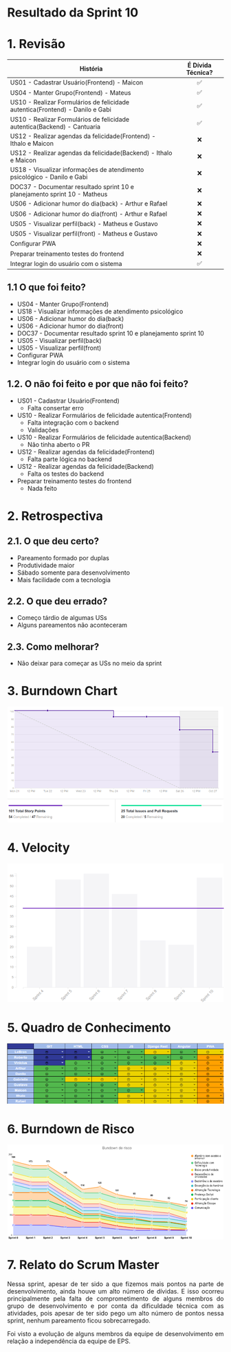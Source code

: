 # Resultado da Sprint 10

 # 1. Revisão

| História | É Dívida Técnica? |
| -------- | :----: |
| US01 - Cadastrar Usuário(Frontend) - Maicon   | :white_check_mark: |
| US04 - Manter Grupo(Frontend) - Mateus | :white_check_mark: |
| US10 - Realizar Formulários de felicidade autentica(Frontend) - Danilo e Gabi | :white_check_mark: |
| US10 - Realizar Formulários de felicidade autentica(Backend) - Cantuaria  | :white_check_mark: |
| US12 - Realizar agendas da felicidade(Frontend) - Ithalo e Maicon | :x: | 
| US12 - Realizar agendas da felicidade(Backend) - Ithalo e Maicon | :x: |
| US18 - Visualizar informações de atendimento psicológico - Danilo e Gabi  | :x: |
| DOC37 - Documentar resultado sprint 10 e planejamento sprint 10 - Matheus | :x: | 
| US06 - Adicionar humor do dia(back) - Arthur e Rafael | :x:|
| US06 - Adicionar humor do dia(front) - Arthur e Rafael | :x: |
| US05 - Visualizar perfil(back) - Matheus e Gustavo | :x: |
| US05 - Visualizar perfil(front) - Matheus e Gustavo  | :x: |
| Configurar PWA | :x: |
| Preparar treinamento testes do frontend | :x: |
| Integrar login do usuário com o sistema | :white_check_mark: |


## 1.1 O que foi feito?
* US04 - Manter Grupo(Frontend)
* US18 - Visualizar informações de atendimento psicológico
* US06 - Adicionar humor do dia(back)
* US06 - Adicionar humor do dia(front)
* DOC37 - Documentar resultado sprint 10 e planejamento sprint 10
* US05 - Visualizar perfil(back)
* US05 - Visualizar perfil(front)
* Configurar PWA
* Integrar login do usuário com o sistema

## 1.2. O não foi feito e por que não foi feito?
* US01 - Cadastrar Usuário(Frontend)
    * Falta consertar erro
* US10 - Realizar Formulários de felicidade autentica(Frontend)
    * Falta integração com o backend
    * Validações
* US10 - Realizar Formulários de felicidade autentica(Backend)
    * Não tinha aberto o PR
* US12 - Realizar agendas da felicidade(Frontend)
    * Falta parte lógica no backend
* US12 - Realizar agendas da felicidade(Backend)
    * Falta os testes do backend
* Preparar treinamento testes do frontend
    * Nada feito

# 2. Retrospectiva

## 2.1. O que deu certo?  
* Pareamento formado por duplas 
* Produtividade maior 
* Sábado somente para desenvolvimento
* Mais facilidade com a tecnologia

## 2.2. O que deu errado? 
* Começo tárdio de algumas USs
* Alguns pareamentos não aconteceram

## 2.3. Como melhorar?
* Não deixar para começar as USs no meio da sprint

# 3. Burndown Chart
![Sprint 10 - Burndown](../../assets/img/burndown/burndown10.png)

# 4. Velocity
![Sprint 10 - Velocity](../../assets/img/velocity/velocity10.png)

# 5. Quadro de Conhecimento
![Sprint 10 - Quadro de conhecimento](../../assets/img/quadro_conhecimento/quadro_conhecimento10.png)

# 6. Burndown de Risco
![Sprint 10 - Burndown de Risco](../../assets/img/burndown_risco/burndown_risco10.png)

# 7. Relato do Scrum Master
<p align = "justify">
    Nessa sprint, apesar de ter sido a que fizemos mais pontos na parte de desenvolvimento, ainda houve um alto número de dívidas. E isso ocorreu principalmente pela falta de comprometimento de alguns membros do grupo de desenvolvimento e por conta da dificuldade técnica com as atividades, pois apesar de ter sido pego um alto número de pontos nessa sprint, nenhum pareamento ficou sobrecarregado.
</p>
<p align = "justify">
    Foi visto a evolução de alguns membros da equipe de desenvolvimento em relação a independência da equipe de EPS.
</p>



